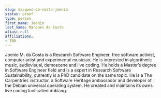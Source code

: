 ```yaml
---
slug: marques-da-costa-joenio
status: proof
type: person
first_name: Joenio
last_name: Marques da Costa
alias: null
affiliations:
- TBD
---
```


Joenio M. da Costa is a Research Software Engineer, free software activist, computer artist and experimental musician. He is interested in algorithmic music, audiovisual, demoscene and live coding. He holds a Master’s degree in Software Engineer field and is a expert in Research Software Sustainability, currently is a PhD candidate on the same topic. He is a The Carpentries instructor, a Software Heritage ambassador and developer of the Debian universal operating system. He created and maintains its owns live coding tool called dublang.

